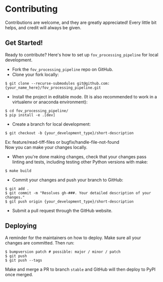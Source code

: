 # Contributing

Contributions are welcome, and they are greatly appreciated! Every little bit
helps, and credit will always be given.

## Get Started!
Ready to contribute? Here's how to set up `fov_processing_pipeline` for local development.

* Fork the `fov_processing_pipeline` repo on GitHub.
* Clone your fork locally:

```
$ git clone --recurse-submodules git@github.com:{your_name_here}/fov_processing_pipeline.git
```

* Install the project in editable mode. (It is also recommended to work in a virtualenv or anaconda environment):

```
$ cd fov_processing_pipeline/
$ pip install -e .[dev]
```

* Create a branch for local development:

```
$ git checkout -b {your_development_type}/short-description
```
Ex: feature/read-tiff-files or bugfix/handle-file-not-found<br>
Now you can make your changes locally.<br>

* When you're done making changes, check that your changes pass linting and tests, including testing other Python
versions with make:

```
$ make build
```

* Commit your changes and push your branch to GitHub:

```
$ git add .
$ git commit -m "Resolves gh-###. Your detailed description of your changes."
$ git push origin {your_development_type}/short-description
```

* Submit a pull request through the GitHub website.

## Deploying

A reminder for the maintainers on how to deploy.
Make sure all your changes are committed.
Then run:

```
$ bumpversion patch # possible: major / minor / patch
$ git push
$ git push --tags
```

Make and merge a PR to branch `stable` and GitHub will then deploy to PyPI once merged.
